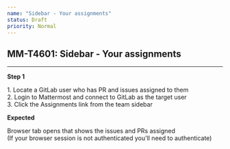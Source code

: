 ```yaml
---
name: "Sidebar - Your assignments"
status: Draft
priority: Normal
---
```


## MM-T4601: Sidebar - Your assignments

---

**Step 1**

1\. Locate a GitLab user who has PR and issues assigned to them\
2\. Login to Mattermost and connect to GitLab as the target user\
3\. Click the Assignments link from the team sidebar

**Expected**

Browser tab opens that shows the issues and PRs assigned\
(If your browser session is not authenticated you'll need to authenticate)
